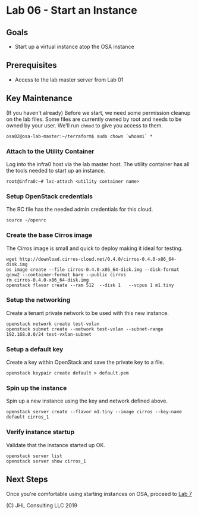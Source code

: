 # Lab 06 - Start an Instance

## Goals

* Start up a virtual instance atop the OSA instance

## Prerequisites

* Access to the lab master server from Lab 01

## Key Maintenance

(If you haven't already)
Before we start, we need some permission cleanup on the lab files. Some files are currently owned by root and needs to be owned by your user. We'll run ```chmod``` to give you access to them.

```
osa02@osa-lab-master:~/terraform$ sudo chown `whoami` *
```

### Attach to the Utility Container

Log into the infra0 host via the lab master host. The utility container has all the tools needed to start up an instance.

```
root@infra0:~# lxc-attach <utility container name>
```

### Setup OpenStack credentials

The RC file has the needed admin credentials for this cloud.
```
source ~/openrc
```

### Create the base Cirros image

The Cirros image is small and quick to deploy making it ideal for testing.

```
wget http://download.cirros-cloud.net/0.4.0/cirros-0.4.0-x86_64-disk.img
os image create --file cirros-0.4.0-x86_64-disk.img --disk-format qcow2 --container-format bare --public cirros
rm cirros-0.4.0-x86_64-disk.img
openstack flavor create --ram 512  --disk 1   --vcpus 1 m1.tiny
```

### Setup the networking

Create a tenant private network to be used with this new instance.

```
openstack network create test-vxlan
openstack subnet create --network test-vxlan --subnet-range 192.168.0.0/24 test-vxlan-subnet
```

### Setup a default key

Create a key within OpenStack and save the private key to a file.

```
openstack keypair create default > default.pem
```

### Spin up the instance

Spin up a new instance using the key and network defined above.

```
openstack server create --flavor m1.tiny --image cirros --key-name default cirros_1
```

### Verify instance startup

Validate that the instance started up OK.

```
openstack server list
openstack server show cirros_1
```

## Next Steps

Once you're comfortable using starting instances on OSA, proceed to [Lab 7](Lab07.md)

(C) JHL Consulting LLC 2019